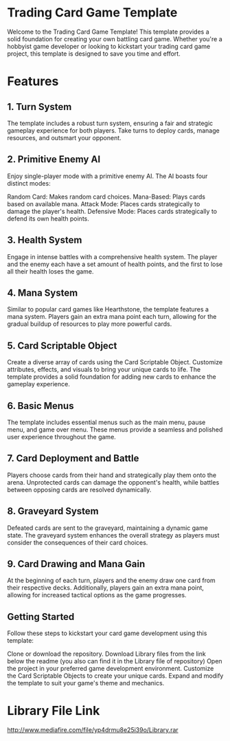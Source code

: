 # Trading Card Game Template
Welcome to the Trading Card Game Template! This template provides a solid foundation for creating your own battling card game. Whether you're a hobbyist game developer or looking to kickstart your trading card game project, this template is designed to save you time and effort.

# Features
## 1. Turn System
The template includes a robust turn system, ensuring a fair and strategic gameplay experience for both players. Take turns to deploy cards, manage resources, and outsmart your opponent.

## 2. Primitive Enemy AI
Enjoy single-player mode with a primitive enemy AI. The AI boasts four distinct modes:

Random Card: Makes random card choices.
Mana-Based: Plays cards based on available mana.
Attack Mode: Places cards strategically to damage the player's health.
Defensive Mode: Places cards strategically to defend its own health points.

## 3. Health System
Engage in intense battles with a comprehensive health system. The player and the enemy each have a set amount of health points, and the first to lose all their health loses the game.

## 4. Mana System
Similar to popular card games like Hearthstone, the template features a mana system. Players gain an extra mana point each turn, allowing for the gradual buildup of resources to play more powerful cards.

## 5. Card Scriptable Object
Create a diverse array of cards using the Card Scriptable Object. Customize attributes, effects, and visuals to bring your unique cards to life. The template provides a solid foundation for adding new cards to enhance the gameplay experience.

## 6. Basic Menus
The template includes essential menus such as the main menu, pause menu, and game over menu. These menus provide a seamless and polished user experience throughout the game.

## 7. Card Deployment and Battle
Players choose cards from their hand and strategically play them onto the arena. Unprotected cards can damage the opponent's health, while battles between opposing cards are resolved dynamically.

## 8. Graveyard System
Defeated cards are sent to the graveyard, maintaining a dynamic game state. The graveyard system enhances the overall strategy as players must consider the consequences of their card choices.

## 9. Card Drawing and Mana Gain
At the beginning of each turn, players and the enemy draw one card from their respective decks. Additionally, players gain an extra mana point, allowing for increased tactical options as the game progresses.

## Getting Started
Follow these steps to kickstart your card game development using this template:

Clone or download the repository.
Download Library files from the link below the readme (you also can find it in the Library file of repository)
Open the project in your preferred game development environment.
Customize the Card Scriptable Objects to create your unique cards.
Expand and modify the template to suit your game's theme and mechanics.

# Library File Link
http://www.mediafire.com/file/yp4drmu8e25i39o/Library.rar
